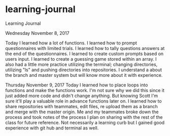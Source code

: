 # learning-journal
Learning Journal

Wednesday November 8, 2017

Today I learned how a lot of functions. I learned how to prompt questionnaires with limited trials. I learned how to tally questions answers at the end of the questionnaires. I learned to create custom prompts based on users input. I learned to create a guessing game stored within an array. I also had a little more practice utilizing the terminal; changing directories, utilizing "ls" and pushing directories into repositories. I understand a about the branch and master system but will know more about it with experience.

Thursday November 9, 2017
Today I learned how to place loops into functions and make the functions work. I'm not sure why we did this since it just added more code and didn't change anything. But knowing Scott I'm sure it'll play a valuable role in advance functions later on. I learned how to share repositories with teammates, edit files, re upload them as a branch and merge with the master origin. Me and my teammates broke down the process and took notes of the process I plan on sharing with the rest of the class for future reference. Not necessarily a learning curb but I gained good experience with git hub and terminal as well.


